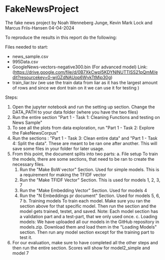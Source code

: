# FakeNewsProject
The fake news project by Noah Wenneberg Junge, Kevin Mark Lock and Marcus Friis-Hansen
04-04-2024

To reproduce the results in this report do the following:

Files needed to start:

- news_sample.csv
- 995Data.csv
- GoogleNews-vectors-negative300.bin (For advanced model) Link: (https://drive.google.com/file/d/0B7XkCwpI5KDYNlNUTTlSS21pQmM/edit?resourcekey=0-wjGZdNAUop6WykTtMip30g)
- train_liar.tsv (we use the train data from liar as it has the largest amount of rows and since we dont train on it we can use it for testing )


Steps:

1. Open the jupyter notebook and run the setting up section. Change the DATA_PATH to your data folder (where you have the two files)
2. Run the entire section "Part 1 - Task 1: Cleaning Functions and testing on News Sample"
3. To see all the plots from data exploration, run "Part 1 - Task 2: Explore the FakeNewsCorpus" 
4. Run the sections : "Part 1 - Task 3: Clean entire data" and "Part 1 - Task 4: Split the data". These are meant to be ran one after another. This will save some files in your folder for later usage.
5. From this point, the document splits into two parts:
  a. File setup
    To train the models, there are some sections, that need to be ran to create the necessary files.
     1. Run the "Make BoW vector" Section. Used for simple models. This is a requirement for making the TFIDF vector
     2. Run the "Make TFIDF Vector" Section. This is used for models 1, 2, 3, 7
     3. Run the "Make Embedding Vector" Section. Used for models 4
     4. Run the "N Embeddings pr document" Section. Used for models 5, 6, 7
  b. Training models
    To train each model. Make sure you ran the section above for that specific model. Then run the section and the model gets trained, testet, and saved.
    Note: Each model section has a validation part and a test-part, that we only used once.
  c. Loading models:
     We have uploaded all our models in the GitHub repository in models.zip. Download them and load them in the "Loading Models" section. Then run any model section except for the training part to test it.
6. For our evaluation, make sure to have completed all the other steps and then run the entire section. Scores will show for model2_simple and model 7
  





